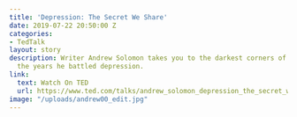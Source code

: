 ```yaml
---
title: 'Depression: The Secret We Share'
date: 2019-07-22 20:50:00 Z
categories:
- TedTalk
layout: story
description: Writer Andrew Solomon takes you to the darkest corners of his mind during
  the years he battled depression.
link:
  text: Watch On TED
  url: https://www.ted.com/talks/andrew_solomon_depression_the_secret_we_share?utm_campaign=tedspread&utm_medium=referral&utm_source=tedcomshare
image: "/uploads/andrew00_edit.jpg"
---
```


